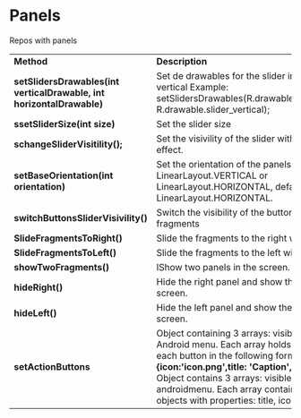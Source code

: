 Panels
======

Repos with panels


<table>
	<tr>
		<td><b>Method</b></td>
		<td><b>Description</b></td>
	</tr>
	<tr>
		<td><b>setSlidersDrawables(int verticalDrawable, int horizontalDrawable)</b></td>
		<td>Set de drawables for the slider in horizontal and vertical 
Example: setSlidersDrawables(R.drawable.slider_horizontal, R.drawable.slider_vertical);</td>
	</tr>
	<tr>
		<td><b>ssetSliderSize(int size)</b></td>
		<td>Set the slider size</b></td>
	</tr>
	<tr>
		<td><b>schangeSliderVisitility();</b></td>
		<td>Set the visivility of the slider with an animate effect.</td>
	</tr>
	<tr>
		<td><b>setBaseOrientation(int orientation)</b></td>
		<td>Set the orientation of the panels with the values LinearLayout.VERTICAL or LinearLayout.HORIZONTAL, default is LinearLayout.HORIZONTAL.</td>
	</tr>
	<tr>
		<td><b>switchButtonsSliderVisivility()</b></td>
		<td>Switch the visibility of the buttons of the fragments
</td>
	</tr>
	<tr>
		<td><b>SlideFragmentsToRight()</b></td>
		<td>Slide the fragments to the right with an animation.</td>
	</tr>
	<tr>
		<td><b>SlideFragmentsToLeft()</b></td>
		<td>Slide the fragments to the left with an animation.</b></td>
	</tr>
	<tr>
		<td><b>showTwoFragments()</b></td>
		<td>IShow two panels in the screen.</td>
	</tr>
	<tr>
		<td><b>hideRight()</b></td>
		<td>Hide the right panel and show the left panel in full screen.
</td>
	</tr>
	<tr>
		<td><b>hideLeft()</b></td>
		<td>Hide the left panel and show the right panel in full screen.</td>
	</tr>
	<tr>
		<td><b>setActionButtons</td>
		<td>Object containing 3 arrays: visible, inflater and Android menu.  Each array holds menu options for each button in the following format: <b>{icon:'icon.png',title: 'Caption',action: Object}</b>.  Object contains 3 arrays: visible, inflater and androidmenu.  Each array contains a collection of objects with properties: title, icon and action.</td>
	</tr>
</table>
